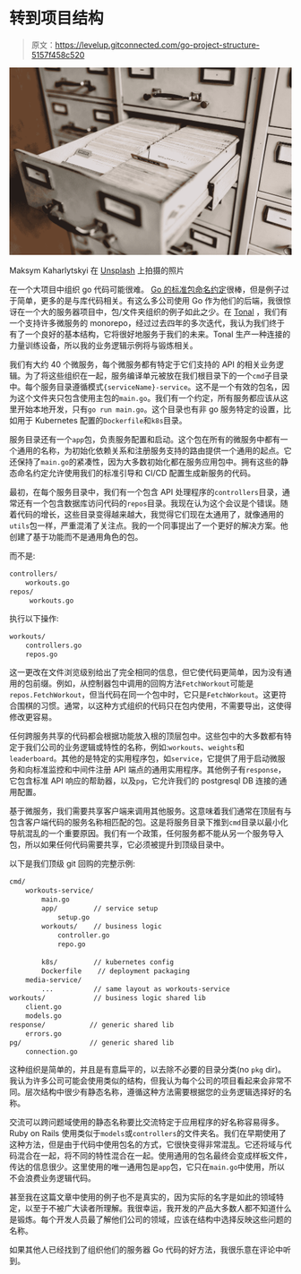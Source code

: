 # 转到项目结构

> 原文：<https://levelup.gitconnected.com/go-project-structure-5157f458c520>

![](img/ddd18a44e2542ad0ce7308cc5b02c3ac.png)

Maksym Kaharlytskyi 在 [Unsplash](https://unsplash.com?utm_source=medium&utm_medium=referral) 上拍摄的照片

在一个大项目中组织 go 代码可能很难。 [Go 的标准包命名约定](https://go.dev/blog/package-names)很棒，但是例子过于简单，更多的是与库代码相关。有这么多公司使用 Go 作为他们的后端，我很惊讶在一个大的服务器项目中，包/文件夹组织的例子如此之少。在 [Tonal](https://www.tonal.com/) ，我们有一个支持许多微服务的 monorepo，经过过去四年的多次迭代，我认为我们终于有了一个良好的基本结构，它将很好地服务于我们的未来。Tonal 生产一种连接的力量训练设备，所以我的业务逻辑示例将与锻炼相关。

我们有大约 40 个微服务，每个微服务都有特定于它们支持的 API 的相关业务逻辑。为了将这些组织在一起，服务编译单元被放在我们根目录下的一个`cmd`子目录中。每个服务目录遵循模式`{serviceName}-service`。这不是一个有效的包名，因为这个文件夹只包含使用主包的`main.go`。我们有一个约定，所有服务都应该从这里开始本地开发，只有`go run main.go`。这个目录也有非 go 服务特定的设置，比如用于 Kubernetes 配置的`Dockerfile`和`k8s`目录。

服务目录还有一个`app`包，负责服务配置和启动。这个包在所有的微服务中都有一个通用的名称，为初始化依赖关系和注册服务支持的路由提供一个通用的起点。它还保持了`main.go`的紧凑性，因为大多数初始化都在服务应用包中。拥有这些的静态命名约定允许使用我们的标准引导和 CI/CD 配置生成新服务的代码。

最初，在每个服务目录中，我们有一个包含 API 处理程序的`controllers`目录，通常还有一个包含数据库访问代码的`repos`目录。我现在认为这个会议是个错误。随着代码的增长，这些目录变得越来越大，我觉得它们现在太通用了，就像通用的`utils`包一样，严重混淆了关注点。我的一个同事提出了一个更好的解决方案。他创建了基于功能而不是通用角色的包。

而不是:

```
controllers/
    workouts.go
repos/
     workouts.go
```

执行以下操作:

```
workouts/ 
    controllers.go
    repos.go
```

这一更改在文件浏览级别给出了完全相同的信息，但它使代码更简单，因为没有通用的包前缀。例如，从控制器包中调用的回购方法`FetchWorkout`可能是`repos.FetchWorkout`，但当代码在同一个包中时，它只是`FetchWorkout`。这更符合围棋的习惯。通常，以这种方式组织的代码只在包内使用，不需要导出，这使得修改更容易。

任何跨服务共享的代码都会根据功能放入根的顶层包中。这些包中的大多数都有特定于我们公司的业务逻辑或特性的名称，例如:`workouts`、`weights`和`leaderboard`。其他的是特定的实用程序包，如`service`，它提供了用于启动微服务和向标准监控和中间件注册 API 端点的通用实用程序。其他例子有`response`，它包含标准 API 响应的帮助器，以及`pg`，它允许我们的 postgresql DB 连接的通用配置。

基于微服务，我们需要共享客户端来调用其他服务。这意味着我们通常在顶层有与包含客户端代码的服务名称相匹配的包。这是将服务目录下推到`cmd`目录以最小化导航混乱的一个重要原因。我们有一个政策，任何服务都不能从另一个服务导入包，所以如果任何代码需要共享，它必须被提升到顶级目录中。

以下是我们顶级 git 回购的完整示例:

```
cmd/
    workouts-service/
        main.go
        app/         // service setup
            setup.go
        workouts/    // business logic
            controller.go
            repo.go

        k8s/         // kubernetes config
        Dockerfile    // deployment packaging
    media-service/
        ...          // same layout as workouts-service
workouts/            // business logic shared lib
    client.go
    models.go
response/           // generic shared lib
    errors.go
pg/                 // generic shared lib
    connection.go
```

这种组织是简单的，并且是有意扁平的，以去除不必要的目录分类(no `pkg` dir)。我认为许多公司可能会使用类似的结构，但我认为每个公司的项目看起来会非常不同。层次结构中很少有静态名称，遵循这种方法需要根据您的业务逻辑选择好的名称。

交流可以跨问题域使用的静态名称要比交流特定于应用程序的好名称容易得多。Ruby on Rails 使用类似于`models`或`controllers`的文件夹名。我们在早期使用了这种方法，但是由于代码中使用包名的方式，它很快变得非常混乱。它还将域与代码混合在一起，将不同的特性混合在一起。使用通用的包名最终会变成样板文件，传达的信息很少。这里使用的唯一通用包是`app`包，它只在`main.go`中使用，所以不会浪费业务逻辑代码。

甚至我在这篇文章中使用的例子也不是真实的，因为实际的名字是如此的领域特定，以至于不被广大读者所理解。我很幸运，我开发的产品大多数人都不知道什么是锻炼。每个开发人员最了解他们公司的领域，应该在结构中选择反映这些问题的名称。

如果其他人已经找到了组织他们的服务器 Go 代码的好方法，我很乐意在评论中听到。